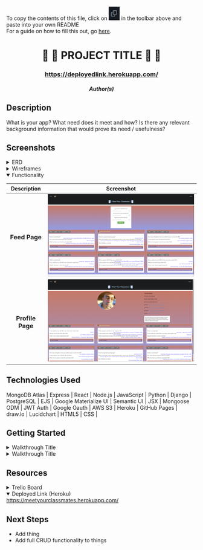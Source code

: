 To copy the contents of this file, click on <img src="./images/raw-copy-button.png"> in the toolbar above and paste into your own README    
For a guide on how to fill this out, go [here](https://github.com/amarpan/readme-writing-tutorial).

# <h1 align="center">:school_satchel: :school: PROJECT TITLE :school: :school_satchel: </h1>
### <h3 align="center">https://deployedlink.herokuapp.com/</h3>
 <h5 align="center">Author(s)</h5>

## Description
What is your app? What need does it meet and how? Is there any relevant background information that would prove its need / usefulness?

## Screenshots

<details>
 <summary>ERD</summary>
 
 | Description | Screenshot |
 |------------ | ------------|
 | <h3 align="center">ERD</h3> | <img src="https://github.com/amarpan/meet-your-classmates/raw/main/public/Screenshots/ERD.MYC.png" width="600">
 
</details>

<details>
 <summary>Wireframes</summary>
 
 | Description | Screenshot |
 |------------ | ------------|
 | <h3 align="center">Home Page</h3> | <img src="https://github.com/amarpan/meet-your-classmates/raw/main/public/Screenshots/Homepage.Wireframe.MYC.png" width="600">
 | <h3 align="center">Profile Page</h3> | <img src="https://github.com/amarpan/meet-your-classmates/raw/main/public/Screenshots/ProfilePage.Wireframe.MYC.png" width="600">
 
 
</details>

<details open>
 <summary>Functionality</summary>
 
 | Description | Screenshot |
 |------------ | ------------|
 | <h3 align="center">Feed Page</h3> | <img src="https://github.com/amarpan/meet-your-classmates/raw/main/public/Screenshots/FeedPage.png" width="600">
 | <h3 align="center">Profile Page</h3> | <img src="https://github.com/amarpan/meet-your-classmates/raw/main/public/Screenshots/ProfilePage.png" width="600">
 
</details>

## Technologies Used
MongoDB Atlas | Express | React | Node.js | JavaScript | Python | Django | PostgreSQL | EJS | Google Materialize UI | Semantic UI | JSX | Mongoose ODM | JWT Auth | Google Oauth | AWS S3 | Heroku | GitHub Pages | draw.io | Lucidchart | HTML5 | CSS |   


## Getting Started

<details>
<summary>Walkthrough Title</summary>
 
1. First, the user should do this

2. Next, the user can now do this.
 
3. Lastly, the user can finally do this.
</details>

<details>
<summary>Walkthrough Title</summary>
 
1. The user can create a thing by doing this.
 
2. The user can delete a thing by doing this.
 
3. The user can edit and update a thing by doing this.

 
</details>
 
## Resources
<details>
<summary>Trello Board</summary>
<a href="https://trello.com/b/x4ViComX/meet-your-classmates-project-4">https://trello.com/b/x4ViComX/meet-your-classmates-project-4</a>
</details>


<details open>
<summary>Deployed Link (Heroku)</summary>
<a href="https://meetyourclassmates.herokuapp.com/">https://meetyourclassmates.herokuapp.com/</a>
</details>

<!-- #### [Pitch-Deck](https://docs.google.com/presentation/d/1h2wwLEPFEW8QYUVp-uX2hn5afxvE5GVZatkmLsMW-J4/edit?usp=sharing)

#### [Heroku Deployment](https://gatracker.herokuapp.com/) -->

## Next Steps
+ Add thing
+ Add full CRUD functionality to things



